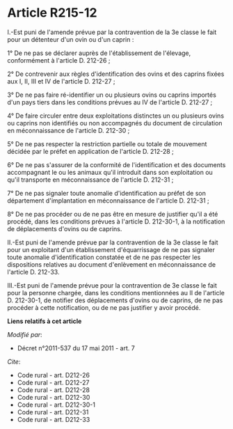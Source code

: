 # Article R215-12

I.-Est puni de l'amende prévue par la contravention de la 3e classe le fait pour un détenteur d'un ovin ou d'un caprin : 

1° De ne pas se déclarer auprès de l'établissement de l'élevage, conformément à l'article D. 212-26 ; 

2° De contrevenir aux règles d'identification des ovins et des caprins fixées aux I, II, III et IV de l'article D. 212-27 ; 

3° De ne pas faire ré-identifier un ou plusieurs ovins ou caprins importés d'un pays tiers dans les conditions prévues au IV
de l'article D. 212-27 ; 

4° De faire circuler entre deux exploitations distinctes un ou plusieurs ovins ou caprins non identifiés ou non accompagnés
du document de circulation en méconnaissance de l'article D. 212-30 ; 

5° De ne pas respecter la restriction partielle ou totale de mouvement décidée par le       préfet  en application de
l'article D. 212-28 ; 

6° De ne pas s'assurer de la conformité de l'identification et des documents accompagnant le ou les animaux qu'il introduit
dans son exploitation ou qu'il transporte en méconnaissance de l'article D. 212-31 ; 

7° De ne pas signaler toute anomalie d'identification au       préfet  de son département d'implantation en méconnaissance de
l'article D. 212-31 ; 

8° De ne pas procéder ou de ne pas être en mesure de justifier qu'il a été procédé, dans les conditions prévues à l'article
D. 212-30-1, à la notification de déplacements d'ovins ou de caprins. 

II.-Est puni de l'amende prévue par la contravention de la 3e classe le fait pour un exploitant d'un établissement
d'équarrissage de ne pas signaler toute anomalie d'identification constatée et de ne pas respecter les dispositions relatives
au document d'enlèvement en méconnaissance de l'article D. 212-33. 

III.-Est puni de l'amende prévue pour la contravention de 3e classe le fait pour la personne chargée, dans les conditions
mentionnées au II de l'article D. 212-30-1, de notifier des déplacements d'ovins ou de caprins, de ne pas procéder à cette
notification, ou de ne pas justifier y avoir procédé.

**Liens relatifs à cet article**

_Modifié par_:

  - Décret n°2011-537 du 17 mai 2011 - art. 7

_Cite_:

  - Code rural - art. D212-26
  - Code rural - art. D212-27
  - Code rural - art. D212-28
  - Code rural - art. D212-30
  - Code rural - art. D212-30-1
  - Code rural - art. D212-31
  - Code rural - art. D212-33
